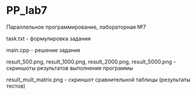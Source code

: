 # PP_lab7
 Параллельное программирование, лабораторная №7
 
task.txt - формулировка задания

main.cpp - решение задания

result_500.png, result_1000.png, result_2000.png, result_5000.png - скриншоты результатов выполнения программы

result_mult_matrix.png - скриншот сравнительной таблицы (результаты тестов)
